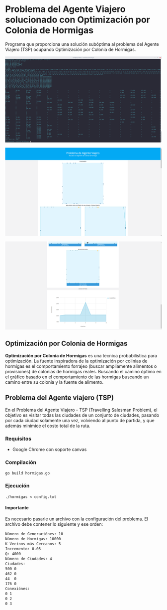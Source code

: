 # Problema del Agente Viajero solucionado con Optimización por Colonia de Hormigas

Programa que proporciona una solución subóptima al problema del Agente Viajero (TSP) ocupando Optimización por Colonia de Hormigas.

![Optimización por Colonias de Hormigas](/ant-colony-go.png)

![Optimización por Colonias de Hormigas](/res-ant-colony1.png)

![Optimización por Colonias de Hormigas](/res-ant-colony2.png)

## Optimización por Colonia de Hormigas
**Optimización por Colonia de Hormigas** es una tecnica probabilistica para optimización. La fuente inspiradora de la optimización por colinias de hormigas es el comportamiento forrajeo (buscar ampliamente alimentos o provisiones) de colonias de hormigas reales. Buscando el camino óptimo en el gráfico basado en el comportamiento de las hormigas buscando un camino entre su colonia y la fuente de alimento.

## Problema del Agente viajero (TSP)
En el Problema del Agente Viajero - TSP (Travelling Salesman Problem), el objetivo es visitar todas las ciudades de un conjunto de ciudades, pasando por cada ciudad solamente una vez, volviendo al punto de partida, y que además minimice el costo total de la ruta.

### Requisitos
 - Google Chrome con soporte canvas

### Compilación
	go build hormigas.go

### Ejecución
	./hormigas < config.txt

#### **Importante**
Es necesario pasarle un archivo con la configuración del problema.  El archivo debe contener lo siguiente y ese orden:

    Número de Generaciónes: 10
    Número de Hormigas: 10000
    K Vecinos más Cercanos: 5
    Incremento: 0.05
    Q: 4000
    Número de Ciudades: 4
    Ciudades:
    500 0
    462 0
    44  0
    176 0
    Conexiónes:
    0 1
    0 2
    0 3

